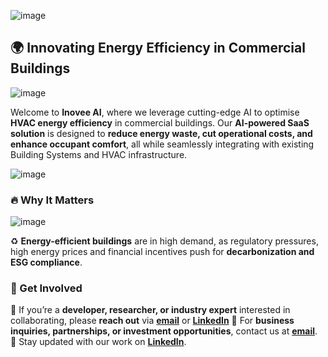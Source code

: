 ![image](https://github.com/user-attachments/assets/6bae86be-7b54-41ed-81df-49af9bfe97c9)

## 🌍 Innovating Energy Efficiency in Commercial Buildings  

![image](https://github.com/user-attachments/assets/7a28cced-fbcd-47a4-a8e2-a326d226dc34)

Welcome to **Inovee AI**, where we leverage cutting-edge AI to optimise **HVAC energy efficiency** in commercial buildings. Our **AI-powered SaaS solution** is designed to **reduce energy waste, cut operational costs, and enhance occupant comfort**, all while seamlessly integrating with existing Building Systems and HVAC infrastructure.  

![image](https://github.com/user-attachments/assets/1d10e866-4c94-4f4b-8773-e4259be5b27c)

### 🔥 Why It Matters  
![image](https://github.com/user-attachments/assets/e9a74b7c-be29-4f95-bb12-7b89b66eef28)

♻️ **Energy-efficient buildings** are in high demand, as regulatory pressures, high energy prices and financial incentives push for **decarbonization and ESG compliance**.  

### 📢 Get Involved  
🔹 If you’re a **developer, researcher, or industry expert** interested in collaborating, please **reach out** via **[email](info@inovee.ai)** or **[LinkedIn](https://www.linkedin.com/company/inovee-ai)**
🔹 For **business inquiries, partnerships, or investment opportunities**, contact us at **[email](info@inovee.ai)**.
🔹 Stay updated with our work on **[LinkedIn](https://www.linkedin.com/company/inovee-ai)**.  
